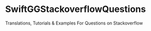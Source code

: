 # SwiftGGStackoverflowQuestions
Translations, Tutorials &amp; Examples For Questions on Stackoverflow
